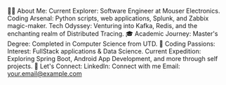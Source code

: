 🧑‍💻 About Me:
Current Explorer: Software Engineer at Mouser Electronics.
Coding Arsenal: Python scripts, web applications, Splunk, and Zabbix magic-maker.
Tech Odyssey: Venturing into Kafka, Redis, and the enchanting realm of Distributed Tracing.
🎓 Academic Journey:
Master's Degree: Completed in Computer Science from UTD.
🚀 Coding Passions:
Interest: FullStack applications & Data Science.
Current Expedition: Exploring Spring Boot, Android App Development, and more through self projects.
🤝 Let's Connect:
LinkedIn: Connect with me
Email: your.email@example.com
